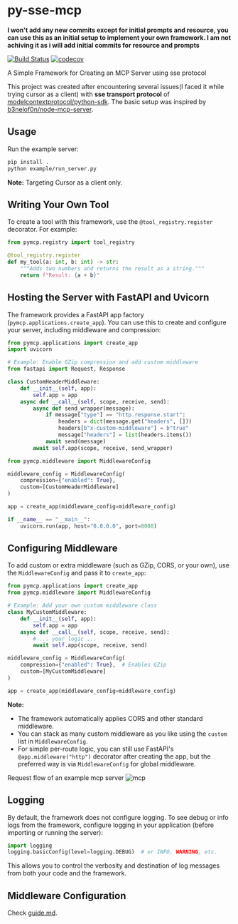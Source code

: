 # py-sse-mcp

**I won't add any new commits except for initial prompts and resource, you can use this as an initial setup to implement your own framework. I am not achiving it as i will add initial commits for resource and prompts**

[![Build Status](https://github.com/Agent-Hellboy/py-sse-mcp/actions/workflows/python-ci.yml/badge.svg)](https://github.com/Agent-Hellboy/py-sse-mcp/actions/workflows/python-ci.yml)
[![codecov](https://codecov.io/gh/Agent-Hellboy/py-sse-mcp/branch/master/graph/badge.svg)](https://codecov.io/gh/Agent-Hellboy/py-sse-mcp)

A Simple Framework for Creating an MCP Server using sse protocol


This project was created after encountering several issues(I faced it while trying cursor as a client) with **sse transport protocol** of [modelcontextprotocol/python-sdk](https://github.com/modelcontextprotocol/python-sdk). The basic setup was inspired by [b3nelof0n/node-mcp-server](https://github.com/b3nelof0n/node-mcp-server/blob/main/server.js).

## Usage

Run the example server:
   ```bash
   pip install .
   python example/run_server.py
   ```

**Note:** Targeting Cursor as a client only.

## Writing Your Own Tool

To create a tool with this framework, use the `@tool_registry.register` decorator. For example:

```python
from pymcp.registry import tool_registry

@tool_registry.register
def my_tool(a: int, b: int) -> str:
    """Adds two numbers and returns the result as a string."""
    return f"Result: {a + b}"
```

## Hosting the Server with FastAPI and Uvicorn

The framework provides a FastAPI app factory (`pymcp.applications.create_app`). You can use this to create and configure your server, including middleware and compression:

```python
from pymcp.applications import create_app
import uvicorn

# Example: Enable GZip compression and add custom middleware
from fastapi import Request, Response

class CustomHeaderMiddleware:
    def __init__(self, app):
        self.app = app
    async def __call__(self, scope, receive, send):
        async def send_wrapper(message):
            if message["type"] == "http.response.start":
                headers = dict(message.get("headers", []))
                headers[b"x-custom-middleware"] = b"true"
                message["headers"] = list(headers.items())
            await send(message)
        await self.app(scope, receive, send_wrapper)

from pymcp.middleware import MiddlewareConfig

middleware_config = MiddlewareConfig(
    compression={"enabled": True},
    custom=[CustomHeaderMiddleware]
)

app = create_app(middleware_config=middleware_config)

if __name__ == "__main__":
    uvicorn.run(app, host="0.0.0.0", port=8088)
```

## Configuring Middleware

To add custom or extra middleware (such as GZip, CORS, or your own), use the `MiddlewareConfig` and pass it to `create_app`:

```python
from pymcp.applications import create_app
from pymcp.middleware import MiddlewareConfig

# Example: Add your own custom middleware class
class MyCustomMiddleware:
    def __init__(self, app):
        self.app = app
    async def __call__(self, scope, receive, send):
        # ... your logic ...
        await self.app(scope, receive, send)

middleware_config = MiddlewareConfig(
    compression={"enabled": True},  # Enables GZip
    custom=[MyCustomMiddleware]
)

app = create_app(middleware_config=middleware_config)
```

**Note:**  
- The framework automatically applies CORS and other standard middleware.
- You can stack as many custom middleware as you like using the `custom` list in `MiddlewareConfig`.
- For simple per-route logic, you can still use FastAPI's `@app.middleware("http")` decorator after creating the app, but the preferred way is via `MiddlewareConfig` for global middleware.

Request flow of an example mcp server 
![mcp](./mcp.png)

## Logging

By default, the framework does not configure logging. To see debug or info logs from the framework, configure logging in your application (before importing or running the server):

```python
import logging
logging.basicConfig(level=logging.DEBUG)  # or INFO, WARNING, etc.
```

This allows you to control the verbosity and destination of log messages from both your code and the framework.

## Middleware Configuration

Check [guide.md](./guide.md).




